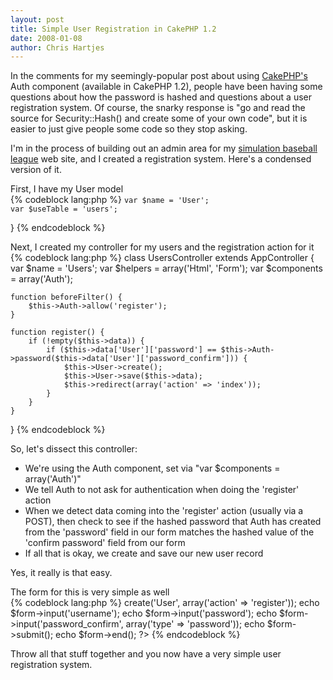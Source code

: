 ```yaml
--- 
layout: post
title: Simple User Registration in CakePHP 1.2
date: 2008-01-08
author: Chris Hartjes
---
```

<p>In the comments for my seemingly-popular post about using <a href="http://www.cakephp.org">CakePHP's</a> Auth component (available in CakePHP 1.2), people have been having some questions about how the password is hashed and questions about a user registration system.  Of course, the snarky response is "go and read the source for Security::Hash() and create some of your own code", but it is easier to just give people some code so they stop asking.
</p>
<p>
I'm in the process of building out an admin area for my <a href="http://www.ibl.org">simulation baseball league</a> web site, and I created a registration system.  Here's a condensed version of it.
</p>
<p>First, I have my User model
<br />
{% codeblock lang:php %}
<?php
class User extends AppModel {

	var $name = 'User';
	var $useTable = 'users';
}
{% endcodeblock %}
</p>
</p><p>
Next, I created my controller for my users and the registration action for it
{% codeblock lang:php %}
class UsersController extends AppController {
	var $name = 'Users';
	var $helpers = array('Html', 'Form');
	var $components = array('Auth');
	
	function beforeFilter() {
		$this->Auth->allow('register');
	}
		
	function register() {
		if (!empty($this->data)) {
			if ($this->data['User']['password'] == $this->Auth->password($this->data['User']['password_confirm'])) {
				$this->User->create();
				$this->User->save($this->data);
				$this->redirect(array('action' => 'index'));
			}
		}
	}
}
{% endcodeblock %}
</p>
<p>
So, let's dissect this controller:
<ul>
<li>We're using the Auth component, set via "var $components = array('Auth')"
</li><li>We tell Auth to not ask for authentication when doing the 'register' action</li>
<li>When we detect data coming into the 'register' action (usually via a POST), then check to see if the hashed password that Auth has created from the 'password' field in our form matches the hashed value of the 'confirm password' field from our form</li>
<li>If all that is okay, we create and save our new user record</li>
</ul>
Yes, it really is that easy.
</p>
<p>
The form for this is very simple as well
<br />
{% codeblock lang:php %}
<?php
echo $form->create('User', array('action' => 'register'));
echo $form->input('username');
echo $form->input('password');
echo $form->input('password_confirm', array('type' => 'password'));
echo $form->submit();
echo $form->end();
?>
{% endcodeblock %}</p>
<p>
Throw all that stuff together and you now have a very simple user registration system.
</p>
